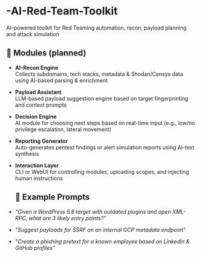 # -AI-Red-Team-Toolkit
AI-powered toolkit for Red Teaming automation, recon, payload planning and attack simulation

## 🧩 Modules (planned)

- **AI-Recon Engine**  
  Collects subdomains, tech stacks, metadata & Shodan/Censys data using AI-based parsing & enrichment

- **Payload Assistant**  
  LLM-based payload suggestion engine based on target fingerprinting and context prompts

- **Decision Engine**  
  AI module for choosing next steps based on real-time input (e.g., low/no privilege escalation, lateral movement)

- **Reporting Generator**  
  Auto-generates pentest findings or alert simulation reports using AI-text synthesis

- **Interaction Layer**  
  CLI or WebUI for controlling modules, uploading scopes, and injecting human instructions

  ## 🧠 Example Prompts

- *"Given a WordPress 5.8 target with outdated plugins and open XML-RPC, what are 3 likely entry points?"*
- *"Suggest payloads for SSRF on an internal GCP metadata endpoint"*
- *"Create a phishing pretext for a known employee based on LinkedIn & GitHub profiles"*
